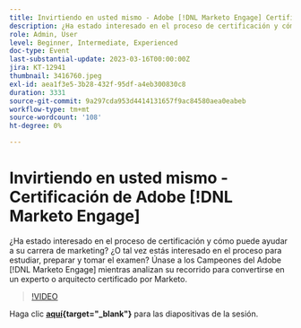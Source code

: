 ```yaml
---
title: Invirtiendo en usted mismo - Adobe [!DNL Marketo Engage] Certificación
description: ¿Ha estado interesado en el proceso de certificación y cómo puede ayudar a su carrera de marketing? ¿O tal vez estás interesado en el proceso para estudiar, preparar y tomar el examen? Únete a los campeones del Adobe  [!DNL Marketo Engage]  mientras discuten su recorrido de convertirte en un experto o arquitecto certificado por Marketo.
role: Admin, User
level: Beginner, Intermediate, Experienced
doc-type: Event
last-substantial-update: 2023-03-16T00:00:00Z
jira: KT-12941
thumbnail: 3416760.jpeg
exl-id: aea1f3e5-3b28-432f-95df-a4eb300830c8
duration: 3331
source-git-commit: 9a297cda953d4414131657f9ac84580aea0eabeb
workflow-type: tm+mt
source-wordcount: '108'
ht-degree: 0%

---
```


# Invirtiendo en usted mismo - Certificación de Adobe [!DNL Marketo Engage]

¿Ha estado interesado en el proceso de certificación y cómo puede ayudar a su carrera de marketing? ¿O tal vez estás interesado en el proceso para estudiar, preparar y tomar el examen? Únase a los Campeones del Adobe [!DNL Marketo Engage] mientras analizan su recorrido para convertirse en un experto o arquitecto certificado por Marketo.

>[!VIDEO](https://video.tv.adobe.com/v/3416760/?quality=12&learn=on)

Haga clic **[aquí](assets/certification.pdf){target="_blank"}** para las diapositivas de la sesión.
